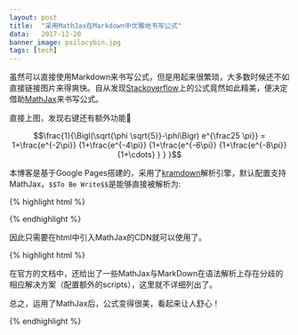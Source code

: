 ```yaml
---
layout: post
title:	"采用MathJax在Markdown中优雅地书写公式"
data:	2017-12-20
banner_image: psilocybin.jpg
tags: [tech]
---
```

虽然可以直接使用Markdown来书写公式，但是用起来很繁琐，大多数时候还不如直接链接图片来得爽快。自从发现[Stackoverflow](https://stackoverflow.com)上的公式竟然如此精美，便决定借助[MathJax](https://www.mathjax.org/)来书写公式。

<!--more-->
直接上图，发现右键还有额外功能&#x1F34E;

$$\frac{1}{\Bigl(\sqrt{\phi \sqrt{5}}-\phi\Bigr) e^{\frac25 \pi}} = 1+\frac{e^{-2\pi}} {1+\frac{e^{-4\pi}} {1+\frac{e^{-6\pi}} {1+\frac{e^{-8\pi}} {1+\cdots} } } }$$

本博客是基于Google Pages搭建的，采用了[kramdown](https://kramdown.gettalong.org/math_engine/mathjax.html)解析引擎，默认配置支持MathJax，`$$To Be Write$$`是能够直接被解析为:

{% highlight html %}
<script type="math/tex; mode=display">
	To Be Write
</script>
{% endhighlight %}

因此只需要在html中引入MathJax的CDN就可以使用了。

{% highlight html %}
<script type="text/javascript" src="http://cdn.mathjax.org/mathjax/latest/MathJax.js?config=TeX-AMS-MML_HTMLorMML">
</script>

在官方的文档中，还给出了一些MathJax与MarkDown在语法解析上存在分歧的相应解决方案（配置额外的scripts），这里就不详细列出了。

总之，运用了MathJax后，公式变得很美，看起来让人舒心！

{% endhighlight %}


